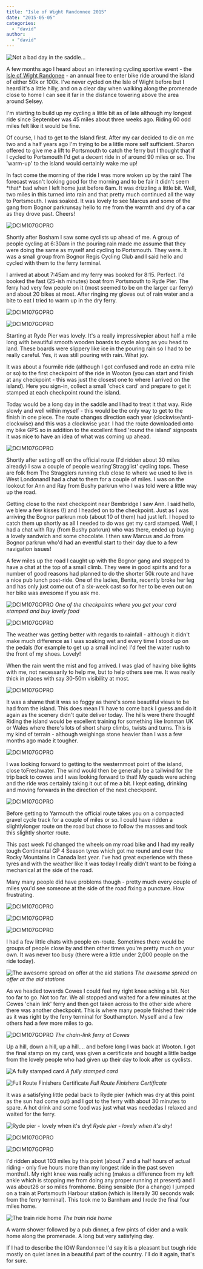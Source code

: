 ```yaml
---
title: "Isle of Wight Randonnee 2015"
date: "2015-05-05"
categories: 
  - "david"
author: 
  - "david"
---
```


![Not a bad day in the saddle...](/images/2015/20150503-map.jpg)

A few months ago I heard about an interesting cycling sportive event - the [Isle of Wight Randonee](http://www.cycleisland.co.uk/) - an annual free to enter bike ride around the island of either 50k or 100k. I've never cycled on the Isle of Wight before but I heard it's a little hilly, and on a clear day when walking along the promenade close to home I can see it far in the distance towering above the area around Selsey.

I'm starting to build up my cycling a little bit as of late although my longest ride since September was 45 miles about three weeks ago. Riding 60 odd miles felt like it would be fine.

Of course, I had to get to the Island first. After my car decided to die on me two and a half years ago I'm trying to be a little more self sufficient. Sharon offered to give me a lift to Portsmouth to catch the ferry but I thought that if I cycled to Portsmouth I'd get a decent ride in of around 90 miles or so. The 'warm-up' to the island would certainly wake me up!

In fact come the morning of the ride I was more woken up by the rain! The forecast wasn't looking good for the morning and to be fair it didn't seem \*that\* bad when I left home just before 6am. It was drizzling a little bit. Well, two miles in this turned into rain and that pretty much continued all the way to Portsmouth. I was soaked. It was lovely to see Marcus and some of the gang from Bognor parkrunsay hello to me from the warmth and dry of a car as they drove past. Cheers!

![DCIM107GOPRO](/images/2015/20150503-0030853.jpg)

Shortly after Bosham I saw some cyclists up ahead of me. A group of people cycling at 6:30am in the pouring rain made me assume that they were doing the same as myself and cycling to Portsmouth. They were. It was a small group from Bognor Regis Cycling Club and I said hello and cycled with them to the ferry terminal.

I arrived at about 7:45am and my ferry was booked for 8:15. Perfect. I'd booked the fast (25-ish minutes) boat from Portsmouth to Ryde Pier. The ferry had very few people on it (most seemed to be on the larger car ferry) and about 20 bikes at most. After ringing my gloves out of rain water and a bite to eat I tried to warm up in the dry ferry.

![DCIM107GOPRO](/images/2015/20150503-0060865.jpg)

![DCIM107GOPRO](/images/2015/20150503-0080872.jpg)

Starting at Ryde Pier was lovely. It's a really impressivepier about half a mile long with beautiful smooth wooden boards to cycle along as you head to land. These boards were slippery like ice in the pouring rain so I had to be really careful. Yes, it was still pouring with rain. What joy.

It was about a fourmile ride (although I got confused and rode an extra mile or so) to the first checkpoint of the ride in Wooton (you can start and finish at any checkpoint - this was just the closest one to where I arrived on the island). Here you sign-in, collect a small 'check card' and prepare to get it stamped at each checkpoint round the island.

Today would be a long day in the saddle and I had to treat it that way. Ride slowly and well within myself - this would be the only way to get to the finish in one piece. The route changes direction each year (clockwise/anti-clockwise) and this was a clockwise year. I had the route downloaded onto my bike GPS so in addition to the excellent fixed 'round the island' signposts it was nice to have an idea of what was coming up ahead.

![DCIM107GOPRO](/images/2015/20150503-0170908.jpg)

Shortly after setting off on the official route (I'd ridden about 30 miles already) I saw a couple of people wearing'Stragglist' cycling tops. These are folk from The Stragglers running club close to where we used to live in West LondonandI had a chat to them for a couple of miles. I was on the lookout for Ann and Ray from Bushy parkrun who I was told were a little way up the road.

Getting close to the next checkpoint near Bembridge I saw Ann. I said hello, we blew a few kisses (!) and I headed on to the checkpoint. Just as I was arriving the Bognor parkrun mob (about 10 of them) had just left. I hoped to catch them up shortly as all I needed to do was get my card stamped. Well, I had a chat with Ray (from Bushy parkrun) who was there, ended up buying a lovely sandwich and some chocolate. I then saw Marcus and Jo from Bognor parkrun who'd had an eventful start to their day due to a few navigation issues!

A few miles up the road I caught up with the Bognor gang and stopped to have a chat at the top of a small climb. They were in good spirits and for a number of good reasons had planned to do the shorter 50k route and have a nice pub lunch post-ride. One of the ladies, Benita, recently broke her leg and has only just come out of a six-week cast so for her to be even out on her bike was awesome if you ask me.

![DCIM107GOPRO](/images/2015/20150503-0210925.jpg) 
*One of the checkpoints where you get your card stamped and buy lovely food*

![DCIM107GOPRO](/images/2015/20150503-0220929.jpg)

The weather was getting better with regards to rainfall - although it didn't make much difference as I was soaking wet and every time I stood up on the pedals (for example to get up a small incline) I'd feel the water rush to the front of my shoes. Lovely!

When the rain went the mist and fog arrived. I was glad of having bike lights with me, not necessarily to help me, but to help others see me. It was really thick in places with say 30-50m visibility at most.

![DCIM107GOPRO](/images/2015/20150503-0250941.jpg)

It was a shame that it was so foggy as there's some beautiful views to be had from the island. This does mean I'll have to come back I guess and do it again as the scenery didn't quite deliver today. The hills were there though! Riding the island would be excellent training for something like Ironman UK or Wales where there's lots of short sharp climbs, twists and turns. This is my kind of terrain - although weighinga stone heavier than I was a few months ago made it tougher.

![DCIM107GOPRO](/images/2015/20150503-0310965.jpg)

I was looking forward to getting to the westernmost point of the island, close toFreshwater. The wind would then be generally be a tailwind for the trip back to cowes and I was looking forward to that! My quads were aching and the ride was certainly taking it out of me a bit. I kept eating, drinking and moving forwards in the direction of the next checkpoint.

![DCIM107GOPRO](/images/2015/20150503-0390998.jpg)

Before getting to Yarmouth the official route takes you on a compacted gravel cycle track for a couple of miles or so. I could have ridden a slightlylonger route on the road but chose to follow the masses and took this slightly shorter route.

This past week I'd changed the wheels on my road bike and I had my really tough Continental GP 4 Season tyres which got me round and over the Rocky Mountains in Canada last year. I've had great experience with these tyres and with the weather like it was today I really didn't want to be fixing a mechanical at the side of the road.

Many many people did have problems though - pretty much every couple of miles you'd see someone at the side of the road fixing a puncture. How frustrating.

![DCIM107GOPRO](/images/2015/20150503-0451022.jpg)

![DCIM107GOPRO](/images/2015/20150503-0511043.jpg)

![DCIM107GOPRO](/images/2015/20150503-0481033.jpg)

I had a few little chats with people en-route. Sometimes there would be groups of people close by and then other times you're pretty much on your own. It was never too busy (there were a little under 2,000 people on the ride today).

![The awesome spread on offer at the aid stations](/images/2015/20150503-0571069.jpg) 
*The awesome spread on offer at the aid stations*

As we headed towards Cowes I could feel my right knee aching a bit. Not too far to go. Not too far. We all stopped and waited for a few minutes at the Cowes 'chain link' ferry and then got taken across to the other side where there was another checkpoint. This is where many people finished their ride as it was right by the ferry terminal for Southampton. Myself and a few others had a few more miles to go.

![DCIM107GOPRO](/images/2015/20150503-0711123.jpg) 
*The chain-link ferry at Cowes*

Up a hill, down a hill, up a hill.... and before long I was back at Wooton. I got the final stamp on my card, was given a certificate and bought a little badge from the lovely people who had given up their day to look after us cyclists.

![A fully stamped card](/images/2015/20150503-check-card.jpg) 
*A fully stamped card*

![Full Route Finishers Certificate](/images/2015/20150503-certificate.jpg) 
*Full Route Finishers Certificate*

It was a satisfying little pedal back to Ryde pier (which was dry at this point as the sun had come out) and I got to the ferry with about 30 minutes to spare. A hot drink and some food was just what was neededas I relaxed and waited for the ferry.

![Ryde pier - lovely when it's dry!](/images/2015/20150503-0831171.jpg) 
*Ryde pier - lovely when it's dry!*

![DCIM107GOPRO](/images/2015/20150503-0871188.jpg)

![DCIM107GOPRO](/images/2015/20150503-0891198.jpg)

I'd ridden about 103 miles by this point (about 7 and a half hours of actual riding - only five hours more than my longest ride in the past seven months!). My right knee was really aching (makes a difference from my left ankle which is stopping me from doing any proper running at present) and I was about26 or so miles fromhome. Being sensible (for a change) I jumped on a train at Portsmouth Harbour station (which is literally 30 seconds walk from the ferry terminal). This took me to Barnham and I rode the final four miles home.

![The train ride home](/images/2015/20150503-0941217.jpg) 
*The train ride home*

A warm shower followed by a pub dinner, a few pints of cider and a walk home along the promenade. A long but very satisfying day.

If I had to describe the IOW Randonnee I'd say it is a pleasant but tough ride mostly on quiet lanes in a beautiful part of the country. I'll do it again, that's for sure.
